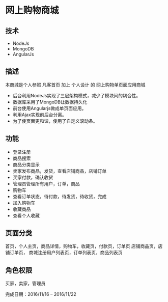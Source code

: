 
# 网上购物商城


## 技术

 - NodeJs
 - MongoDB
 - AngularJs

## 描述

本商城是个人参照 凡客首页 加上 个人设计 的 网上购物单页面应用商城 

 - 后台利用NodeJs实现了三层架构模式，减少了模块间的耦合性。
 - 数据库采用了MongoDB让数据持久化
 - 前台使用Angularjs做成单页面应用。
 - 利用Ajax实现前后台分离。
 - 为了使页面更和谐，使用了自定义滚动条。


## 功能

 - 登录注册
 - 商品搜索
 - 商品分类显示
 - 卖家发布商品，发货，查看店铺商品，店铺订单
 - 买家付款，确认收货
 - 管理员管理所有用户，订单，商品
 - 购物车
 - 查看订单状态，待付款，待发货，待收货，完成
 - 加入购物车
 - 收藏商品
 - 查看个人收藏


## 页面分类

首页，个人主页，商品详情，购物车，收藏页，付款页，订单页
店铺商品页，店铺订单页，
商城注册用户列表页，订单列表页，商品列表页

## 角色权限

买家，卖家，管理员

完成日期：2016/11/16 – 2016/11/22